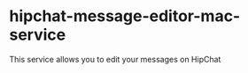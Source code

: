 hipchat-message-editor-mac-service
==================================

This service allows you to edit your messages on HipChat
